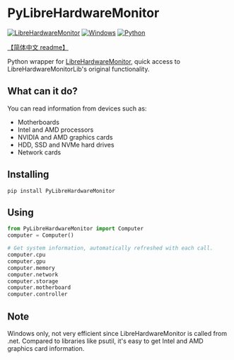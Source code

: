 # PyLibreHardwareMonitor
[![LibreHardwareMonitor](https://img.shields.io/badge/LibreHardwareMonitor-All%20Releases-3eb910)](https://github.com/LibreHardwareMonitor/LibreHardwareMonitor) [![Windows](https://img.shields.io/badge/Windows-10%20&%2011-blue)]() [![Python](https://img.shields.io/badge/Python-3.6+-e14d43)]()

[【简体中文 readme】](https://github.com/EVA-JianJun/PyLibreHardwareMonitor/master/README.cn.md)

Python wrapper for [LibreHardwareMonitor](https://github.com/LibreHardwareMonitor/LibreHardwareMonitor), quick access to LibreHardwareMonitorLib's original functionality.

## What can it do?
You can read information from devices such as:
- Motherboards
- Intel and AMD processors
- NVIDIA and AMD graphics cards
- HDD, SSD and NVMe hard drives
- Network cards

## Installing
``` shell
pip install PyLibreHardwareMonitor
```

## Using
``` Python
from PyLibreHardwareMonitor import Computer
computer = Computer()

# Get system information, automatically refreshed with each call.
computer.cpu
computer.gpu
computer.memory
computer.network
computer.storage
computer.motherboard
computer.controller
```

## Note
Windows only, not very efficient since LibreHardwareMonitor is called from .net. Compared to libraries like psutil, it's easy to get Intel and AMD graphics card information.